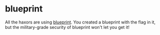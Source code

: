 # blueprint

All the haxors are using [blueprint](http://chall.2019.redpwn.net:8002/). You created a blueprint with the flag in it, but the military-grade security of blueprint won't let you get it!
